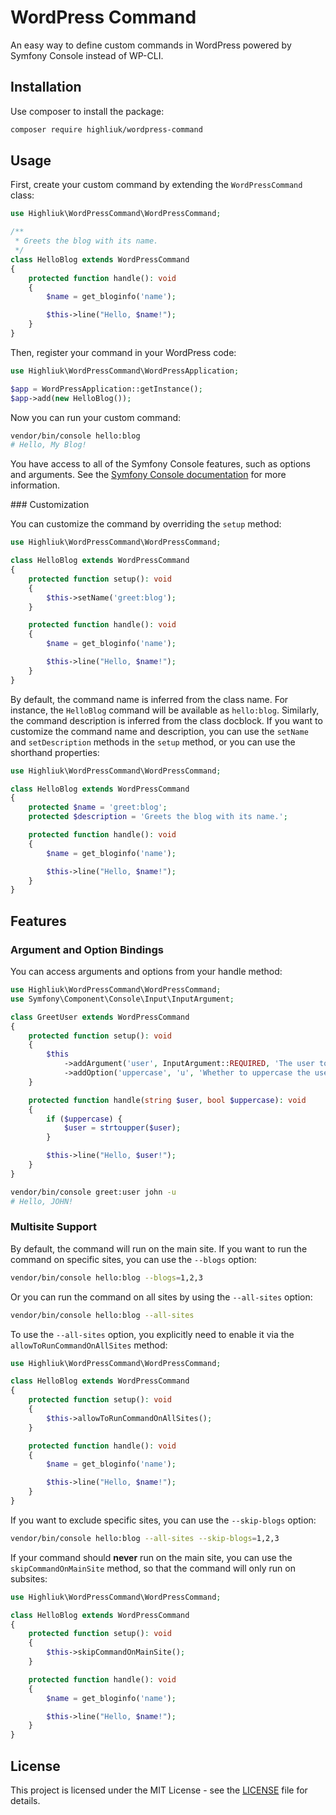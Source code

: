 # WordPress Command

An easy way to define custom commands in WordPress powered by Symfony Console instead of WP-CLI.

## Installation

Use composer to install the package:

```bash
composer require highliuk/wordpress-command
```

## Usage

First, create your custom command by extending the `WordPressCommand` class:

```php
use Highliuk\WordPressCommand\WordPressCommand;

/**
 * Greets the blog with its name.
 */
class HelloBlog extends WordPressCommand
{
    protected function handle(): void
    {
        $name = get_bloginfo('name');

        $this->line("Hello, $name!");
    }
}
```

Then, register your command in your WordPress code:

```php
use Highliuk\WordPressCommand\WordPressApplication;

$app = WordPressApplication::getInstance();
$app->add(new HelloBlog());
```

Now you can run your custom command:

```bash
vendor/bin/console hello:blog
# Hello, My Blog!
```

You have access to all of the Symfony Console features, such as options and arguments. See the [Symfony Console documentation](https://symfony.com/doc/current/components/console.html) for more information.

### Customization

You can customize the command by overriding the `setup` method:

```php
use Highliuk\WordPressCommand\WordPressCommand;

class HelloBlog extends WordPressCommand
{
    protected function setup(): void
    {
        $this->setName('greet:blog');
    }

    protected function handle(): void
    {
        $name = get_bloginfo('name');

        $this->line("Hello, $name!");
    }
}
```

By default, the command name is inferred from the class name. For instance, the `HelloBlog` command will be available as `hello:blog`. Similarly, the command description is inferred from the class docblock. If you want to customize the command name and description, you can use the `setName` and `setDescription` methods in the `setup` method, or you can use the shorthand properties:

```php
use Highliuk\WordPressCommand\WordPressCommand;

class HelloBlog extends WordPressCommand
{
    protected $name = 'greet:blog';
    protected $description = 'Greets the blog with its name.';

    protected function handle(): void
    {
        $name = get_bloginfo('name');

        $this->line("Hello, $name!");
    }
}
```

## Features

### Argument and Option Bindings

You can access arguments and options from your handle method:

```php
use Highliuk\WordPressCommand\WordPressCommand;
use Symfony\Component\Console\Input\InputArgument;

class GreetUser extends WordPressCommand
{
    protected function setup(): void
    {
        $this
            ->addArgument('user', InputArgument::REQUIRED, 'The user to greet')
            ->addOption('uppercase', 'u', 'Whether to uppercase the user name');
    }

    protected function handle(string $user, bool $uppercase): void
    {
        if ($uppercase) {
            $user = strtoupper($user);
        }

        $this->line("Hello, $user!");
    }
}
```

```bash
vendor/bin/console greet:user john -u
# Hello, JOHN!
```

### Multisite Support

By default, the command will run on the main site. If you want to run the command on specific sites, you can use the `--blogs` option:

```bash
vendor/bin/console hello:blog --blogs=1,2,3
```

Or you can run the command on all sites by using the `--all-sites` option:

```bash
vendor/bin/console hello:blog --all-sites
```

To use the `--all-sites` option, you explicitly need to enable it via the `allowToRunCommandOnAllSites` method:

```php
use Highliuk\WordPressCommand\WordPressCommand;

class HelloBlog extends WordPressCommand
{
    protected function setup(): void
    {
        $this->allowToRunCommandOnAllSites();
    }

    protected function handle(): void
    {
        $name = get_bloginfo('name');

        $this->line("Hello, $name!");
    }
}
```

If you want to exclude specific sites, you can use the `--skip-blogs` option:

```bash
vendor/bin/console hello:blog --all-sites --skip-blogs=1,2,3
```

If your command should **never** run on the main site, you can use the `skipCommandOnMainSite` method, so that the command will only run on subsites:

```php
use Highliuk\WordPressCommand\WordPressCommand;

class HelloBlog extends WordPressCommand
{
    protected function setup(): void
    {
        $this->skipCommandOnMainSite();
    }

    protected function handle(): void
    {
        $name = get_bloginfo('name');

        $this->line("Hello, $name!");
    }
}
```

## License

This project is licensed under the MIT License - see the [LICENSE](LICENSE) file for details.
